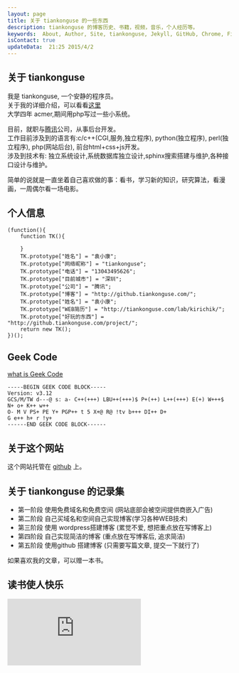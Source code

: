 ```yaml
---
layout: page
title: 关于 tiankonguse 的一些东西
description: tiankonguse 的博客历史、书籍，视频，音乐，个人经历等。  
keywords:  About, Author, Site, tiankonguse, Jekyll, GitHub, Chrome, Firefox, Safari, IE, MS, Contact, Change, Log, SEO
isContact: true
updateData:  21:25 2015/4/2
---
```


## 关于 tiankonguse

我是 tiankonguse, 一个安静的程序员。  
关于我的详细介绍，可以看看[这里][lab-kirichik]  
大学四年 acmer,期间用php写过一些小系统。  

目前，就职与[腾讯][tencent]公司，从事后台开发。  
工作目前涉及到的语言有:c/c++(CGI,服务,独立程序), python(独立程序), perl(独立程序), php(网站后台), 前台html+css+js开发。  
涉及到技术有: 独立系统设计,系统数据库独立设计,sphinx搜索搭建与维护,各种接口设计与维护。  

简单的说就是一直坐着自己喜欢做的事：看书，学习新的知识，研究算法，看漫画，一周偶尔看一场电影。


## 个人信息

```
(function(){
    function TK(){
    
    }
    TK.prototype["姓名"] = "袁小康";
    TK.prototype["网络昵称"] = "tiankonguse";
    TK.prototype["电话"] = "13043495626";
    TK.prototype["目前城市"] = "深圳";
    TK.prototype["公司"] = "腾讯";
    TK.prototype["博客"] = "http://github.tiankonguse.com/";
    TK.prototype["姓名"] = "袁小康";
    TK.prototype["WEB简历"] = "http://tiankonguse.com/lab/kirichik/";
    TK.prototype["好玩的东西"] = "http://github.tiankonguse.com/project/";
    return new TK();
})();
```




## Geek Code

[what is Geek Code](http://www.geekcode.com)  

```
-----BEGIN GEEK CODE BLOCK-----
Version: v3.12
GCS/M/TW d---@ s: a- C++(+++) LBU++(+++)$ P+(++) L++(+++) E(+) W+++$ N+ o+ K++ w++ 
O- M V PS+ PE Y+ PGP++ t 5 X+@ R@ !tv b+++ DI++ D+ 
G e++ h+ r !y+
------END GEEK CODE BLOCK------
```



## 关于这个网站

这个网站托管在 [github](github-tiankonguse) 上。   


## 关于 tiankonguse 的记录集

* 第一阶段 使用免费域名和免费空间 (网站底部会被空间提供商嵌入广告)
* 第二阶段 自己买域名和空间自己实现博客(学习各种WEB技术)
* 第三阶段 使用 wordpress搭建博客 (累觉不爱, 想把重点放在写博客上)
* 第四阶段 自己实现简洁的博客 (重点放在写博客后, 追求简洁)
* 第五阶段 使用github 搭建博客 (只需要写篇文章, 提交一下就行了)

如果喜欢我的文章，可以赠一本书。


## 读书使人快乐

![book-list][]



[zhifubao_code]: /images/zhifubao_code.jpg
[5a55f12fd7055f54d7060400]: http://user.qzone.qq.com/804345178/mood/5a55f12fd7055f54d7060400.1
[book-list]: http://tiankonguse.com/lab/cloudLink/baidupan.php?url=/1915453531/430766252.png
[qzone-china-people]: http://user.qzone.qq.com/804345178/mood/5a55f12f770d55540bcc0300.
[github-tiankonguse]: https://github.com/tiankonguse/tiankonguse.github.io
[Computer-Parables-Enlightenment-in-the-Information-Age]: http://github.tiankonguse.com/blog/2014/11/01/Computer-Parables-Enlightenment-in-the-Information-Age/
[the-ten-of-programming]: http://github.tiankonguse.com/blog/2014/10/31/the-ten-of-programming/
[the-tao-of-programming]: http://github.tiankonguse.com/blog/2014/10/29/the-tao-of-programming/
[csdn]: http://blog.csdn.net/tiankonguse
[github]: http://github.tiankonguse.com/
[iteye]: http://tiankonguse.iteye.com/
[record]: http://tiankonguse.com/record/
[wordpress]: http://tiankonguse.com/blog/
[firstblog]: http://tiankonguse.com/firstblog/
[cnblogs]: http://www.cnblogs.com/tiankonguse/
[qzone]: http://user.qzone.qq.com/804345178/
[On-Top-of-Tides]: http://github.tiankonguse.com/blog/2014/10/22/On-Top-of-Tides/
[lab-kirichik]: http://tiankonguse.com/lab/kirichik/
[douban-Learning-SQL]: http://book.douban.com/subject/4872454/
[douban-High-Performance-MySQL-3rd]: http://book.douban.com/subject/23008813/
[douban-MySQL-High-Availability]: http://book.douban.com/subject/6847455/
[douban-SQL-Antipatterns]: http://book.douban.com/subject/6800774/
[douban-mysql-3729677]: http://book.douban.com/subject/3729677/
[tencent]: http://tencent.com/
